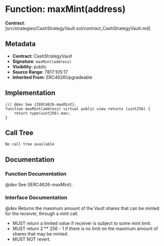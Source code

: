 # Function: maxMint(address)

**Contract**: [src/strategies/CashStrategyVault.sol/contract_CashStrategyVault.md]

## Metadata

- **Contract**: CashStrategyVault
- **Signature**: `maxMint(address)`
- **Visibility**: public
- **Source Range**: 7817:105:17
- **Inherited From**: ERC4626Upgradeable

## Implementation

```solidity
/// @dev See {IERC4626-maxMint}. 
function maxMint(address) virtual public view returns (uint256) {
    return type(uint256).max;
}
```

## Call Tree

```
No call tree available
```

## Documentation

### Function Documentation

@dev See {IERC4626-maxMint}. 

### Interface Documentation

 @dev Returns the maximum amount of the Vault shares that can be minted for the receiver, through a mint call.
 - MUST return a limited value if receiver is subject to some mint limit.
 - MUST return 2 ** 256 - 1 if there is no limit on the maximum amount of shares that may be minted.
 - MUST NOT revert.
